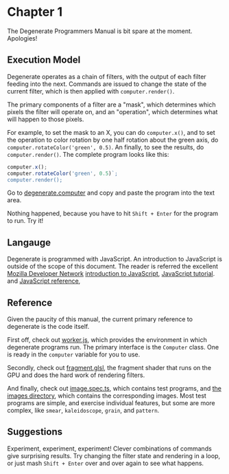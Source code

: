 # Chapter 1

The Degenerate Programmers Manual is bit spare at the moment. Apologies!

## Execution Model

Degenerate operates as a chain of filters, with the output of each filter
feeding into the next. Commands are issued to change the state of the current
filter, which is then applied with `computer.render()`.

The primary components of a filter are a "mask", which determines which pixels
the filter will operate on, and an "operation", which determines what will
happen to those pixels.

For example, to set the mask to an X, you can do `computer.x()`, and to set the
operation to color rotation by one half rotation about the green axis, do
`computer.rotateColor('green', 0.5)`. An finally, to see the results, do
`computer.render()`. The complete program looks like this:

```javascript
computer.x();
computer.rotateColor('green', 0.5)`;
computer.render();
```

Go to [degenerate.computer](https://degenerate.computer) and copy and paste the
program into the text area.

Nothing happened, because you have to hit `Shift + Enter` for the program to
run. Try it!

## Langauge

Degenerate is programmed with JavaScript. An introduction to JavaScript is
outside of the scope of this document. The reader is referred the excellent
[Mozilla Developer Network](https://developer.mozilla.org/en-US/)
[introduction to JavaScript](https://developer.mozilla.org/en-US/docs/Web/JavaScript),
[JavaScript tutorial](https://developer.mozilla.org/en-US/docs/Learn/JavaScript).
and
[JavaScript reference](https://developer.mozilla.org/en-US/docs/Web/JavaScript/Reference),

## Reference

Given the paucity of this manual, the current primary reference to degenerate
is the code itself.

First off, check out
[worker.js](https://github.com/casey/degenerate/blob/master/www/worker.js),
which provides the environment in which degenerate programs run. The primary
interface is the `Computer` class. One is ready in the `computer` variable for
you to use.

Secondly, check out
[fragment.glsl](https://github.com/casey/degenerate/blob/master/src/fragment.glsl),
the fragment shader that runs on the GPU and does the hard work of rendering
filters.

And finally, check out
[image.spec.ts](https://github.com/casey/degenerate/blob/master/tests/images.spec.ts),
which contains test programs, and
[the images directory](https://github.com/casey/degenerate/tree/master/images),
which contains the corresponding images. Most test programs are simple, and
exercise individual features, but some are more complex, like `smear`,
`kaleidoscope`, `grain`, and `pattern`.

## Suggestions

Experiment, experiment, experiment! Clever combinations of commands give
surprising results. Try changing the filter state and rendering in a loop, or
just mash `Shift + Enter` over and over again to see what happens.
